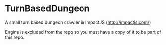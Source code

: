 # TurnBasedDungeon
A small turn based dungeon crawler in ImpactJS (http://impactjs.com/)

Engine is excluded from the repo so you must have a copy of it to be part of this repo.
